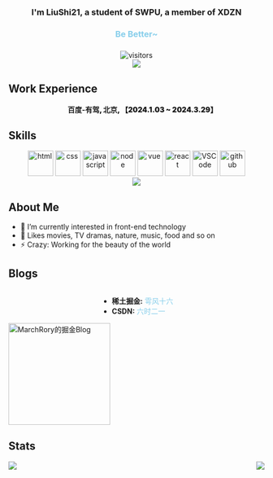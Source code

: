 ### <div align="center">I'm LiuShi21, a student of SWPU, a member of XDZN </div>  
<div align="center" style="color:skyblue;"><h3>Be Better~<h3></div>  
<div align="center">
  <img src="https://visitor-badge.laobi.icu/badge?page_id=MarchRory.MarchRory" alt="visitors"/> 
</div>
<div align="center">
  <img src="https://github-readme-streak-stats.herokuapp.com/?user=MarchRory" />
</div>

## Work Experience
<div align="center">
  <ul style="list-style: none; font-weight: 900">
    <li><strong>百度-有驾</strong>, 北京, 【2024.1.03 ~ 2024.3.29】</li>
  </ul>
</div>


## Skills   
<div align="center">
  <img loading="lazy" alt-"html5" src="https://media.giphy.com/media/XAxylRMCdpbEWUAvr8/giphy.gif" width="50" title="html">
  <img loading="lazy" alt="css" src="https://media.giphy.com/media/fsEaZldNC8A1PJ3mwp/giphy.gif" width="50" title="css">
  <img loading="lazy" alt="javascript" src="https://media3.giphy.com/media/ln7z2eWriiQAllfVcn/200w.webp" width="50" title="javascript">
  <img loading="lazy" alt="node" src="https://media.giphy.com/media/kdFc8fubgS31b8DsVu/giphy.gif" width="50" title="node">
  <img loading="lazy" alt="vue" src="https://i.giphy.com/media/VgGthkhUvGgOit7Y9i/giphy.gif" width="50" title="vue">
  <img loading="lazy" alt="react" src="https://i.giphy.com/media/eNAsjO55tPbgaor7ma/giphy.gif" width="50" title="react">
  <img loading="lazy" alt="VSCode" src="https://i.giphy.com/media/IdyAQJVN2kVPNUrojM/200.webp" width="50" title="vscode">
  <img loading="lazy" alt="github" src="https://i.giphy.com/media/KzJkzjggfGN5Py6nkT/200.webp" width="50" title="github">
  <br/>
  <img loading="lazy" src="https://skillicons.dev/icons?i=git,nuxtjs,tailwind,ts,vite,webpack,express,md" />
</div>


## About Me
- 🔭 I’m currently interested in front-end technology  
- 🌱 Likes movies, TV dramas, nature, music, food and so on  
- ⚡ Crazy: Working for the beauty of the world


## Blogs

<div style="display: flex; flex-wrap: warp; align-items: center; justify-content: center">
  <ul>
    <li>
      <strong>稀土掘金:</strong><a href="https://juejin.cn/user/1711301113940711?utm_source=gold_browser_extension" target="_blank" style="color:skyblue;text-decoration:none;">&nbsp;雩风十六</a>
    </li>
    <li>
      <strong>CSDN:</strong><a href="https://blog.csdn.net/liushi21?spm=1000.2115.3001.5343" target="_blank" style="color: skyblue; text-decoration:none;">&nbsp;六时二一</a>
    </li>
  </ul>
</div>  

<a href="https://github.com/MarchRory">
  <div align="left">
    <img 
      loading="lazy"
      src="https://4sdvg7tqbv.us.aircode.run/juejin?uid=1711301113940711"
      alt="MarchRory的掘金Blog"
      height="200px"
    />
</a>

## Stats  
<img loading="lazy" src="https://github-readme-stats.vercel.app/api?username=MarchRory&show_icons=true&count_private=true&hide_border=true&theme=transparent" align="left" />  
<div align="right"><img loading="lazy" src="https://github-readme-stats.vercel.app/api/top-langs/?username=MarchRory&hide_border=true&layout=compact" align="right" /></div>  
<br/>  

